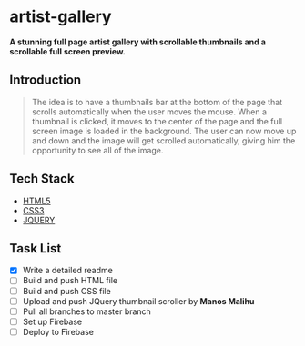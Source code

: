 # artist-gallery
**A stunning full page artist gallery with scrollable thumbnails and a scrollable full screen preview.**

## Introduction
> The idea is to have a thumbnails bar at the bottom of the page that scrolls automatically when the user moves the mouse.
> When a thumbnail is clicked, it moves to the center of the page and the full screen image is loaded in the background.
> The user can now move up and down and the image will get scrolled automatically, giving him the opportunity to see all of the image.

## Tech Stack
- [HTML5](http://devdocs.io/html/)
- [CSS3](http://devdocs.io/css/)
- [JQUERY](http://devdocs.io/jquery/)

## Task List
- [x] Write a detailed readme
- [ ] Build and push HTML file
- [ ] Build and push CSS file
- [ ] Upload and push JQuery thumbnail scroller by **Manos Malihu**
- [ ] Pull all branches to master branch
- [ ] Set up Firebase
- [ ] Deploy to Firebase